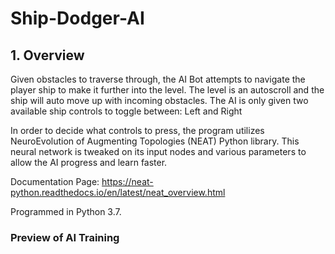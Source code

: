 # Ship-Dodger-AI
## 1. Overview
Given obstacles to traverse through, the AI Bot attempts to navigate the player ship to make it further into the level.
The level is an autoscroll and the ship will auto move up with incoming obstacles. 
The AI is only given two available ship controls to toggle between: Left and Right

In order to decide what controls to press, the program utilizes NeuroEvolution of Augmenting Topologies (NEAT) Python library.
This neural network is tweaked on its input nodes and various parameters to allow the AI progress and learn faster.

Documentation Page: https://neat-python.readthedocs.io/en/latest/neat_overview.html

Programmed in Python 3.7.

### Preview of AI Training
